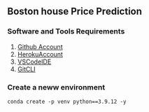## Boston house Price Prediction

### Software and Tools Requirements

1. [Github Account](https://github.com)
2. [HerokuAccount](https://heroku.com)
3. [VSCodeIDE](https://coe.visualstudio.com/)
4. [GitCLI](https://git-scm.com/book/en/v2/Getting-Started-The-Command-Line)

### Create a neww environment

```
conda create -p venv python==3.9.12 -y
```

